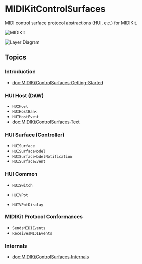 # MIDIKitControlSurfaces

MIDI control surface protocol abstractions (HUI, etc.) for MIDIKit.

![MIDIKit](midikitcontrolsurfaces-banner.png)

![Layer Diagram](midikitcontrolsurfaces-diagram.svg)

## Topics

### Introduction

- <doc:MIDIKitControlSurfaces-Getting-Started>

### HUI Host (DAW)

- ``HUIHost``
- ``HUIHostBank``
- ``HUIHostEvent``
- <doc:MIDIKitControlSurfaces-Text>

### HUI Surface (Controller)

- ``HUISurface``
- ``HUISurfaceModel``
- ``HUISurfaceModelNotification``
- ``HUISurfaceEvent``

### HUI Common

- ``HUISwitch``

- ``HUIVPot``
- ``HUIVPotDisplay``


### MIDIKit Protocol Conformances

- ``SendsMIDIEvents``
- ``ReceivesMIDIEvents``

### Internals

- <doc:MIDIKitControlSurfaces-Internals>